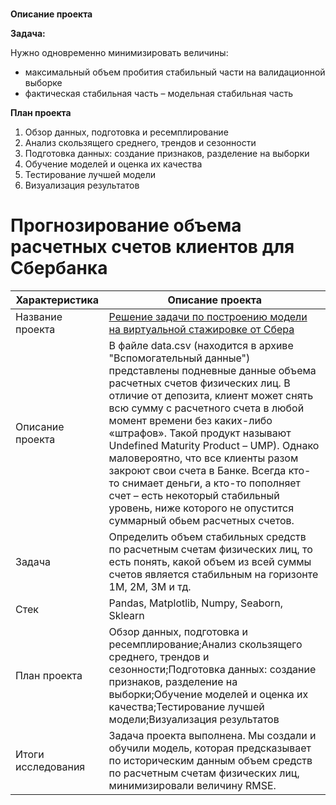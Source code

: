 # 


**Описание проекта**



**Задача:**



Нужно одновременно минимизировать величины:

* максимальный объем пробития стабильный части на валидационной выборке
* фактическая стабильная часть – модельная стабильная часть

**План проекта**

1. Обзор данных, подготовка и ресемплирование
2. Анализ скользящего среднего, трендов и сезонности
3. Подготовка данных: создание признаков, разделение на выборки
4. Обучение моделей и оценка их качества
5. Тестирование лучшей модели
6. Визуализация результатов


# Прогнозирование объема расчетных счетов клиентов для Сбербанка




| Характеристика       | Описание проекта                |
| ------------- |------------------|
| Название проекта    |[Решение задачи по построению модели на виртуальной стажировке от Сбера](https://github.com/HappyDari/Sber/blob/fc416fb05f6ff67ab0912061068248006ae4635e/%D0%9F%D1%80%D0%BE%D0%B3%D0%BD%D0%BE%D0%B7%D0%B8%D1%80%D0%BE%D0%B2%D0%B0%D0%BD%D0%B8%D0%B5%20%D0%BE%D0%B1%D1%8A%D0%B5%D0%BC%D0%B0%20%D1%80%D0%B0%D1%81%D1%87%D0%B5%D1%82%D0%BD%D1%8B%D1%85%20%D1%81%D1%87%D0%B5%D1%82%D0%BE%D0%B2%20%D0%BA%D0%BB%D0%B8%D0%B5%D0%BD%D1%82%D0%BE%D0%B2%20%D0%B4%D0%BB%D1%8F%20%D0%A1%D0%B1%D0%B5%D1%80%D0%B1%D0%B0%D0%BD%D0%BA%D0%B0.ipynb)  |
| Описание проекта    | В файле data.csv (находится в архиве "Вспомогательный данные") представлены подневные данные объема расчетных счетов физических лиц. В отличие от депозита, клиент может снять всю сумму с расчетного счета в любой момент времени без каких-либо «штрафов». Такой продукт называют Undefined Maturity Product – UMP). Однако маловероятно, что все клиенты разом закроют свои счета в Банке. Всегда кто-то снимает деньги, а кто-то пополняет счет – есть некоторый стабильный уровень, ниже которого не опустится суммарный обьем расчетных счетов. |
| Задача  | Определить объем стабильных средств по расчетным счетам физических лиц, то есть понять, какой объем из всей суммы счетов является стабильным на горизонте 1М, 2М, 3М и тд. |
| Стек  | Pandas, Matplotlib, Numpy, Seaborn, Sklearn |
| План проекта  | Обзор данных, подготовка и ресемплирование;Анализ скользящего среднего, трендов и сезонности;Подготовка данных: создание признаков, разделение на выборки;Обучение моделей и оценка их качества;Тестирование лучшей модели;Визуализация результатов |
| Итоги исследования  | Задача проекта выполнена. Мы создали и обучили модель, которая предсказывает по историческим данным объем средств по расчетным счетам физических лиц, минимизировали величину RMSE.|
